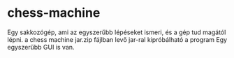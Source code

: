 # chess-machine
Egy sakkozógép, ami az egyszerűbb lépéseket ismeri, és a gép tud magától lépni.
a chess machine jar.zip fájlban levő jar-ral kipróbálható a program
Egy egyszerűbb GUI is van.
